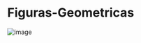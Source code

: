 # Figuras-Geometricas
![image](https://github.com/CodyMaster8/Figuras-Geometricas/assets/148461269/215881cb-adea-45ea-b96f-db81461fc92d)
